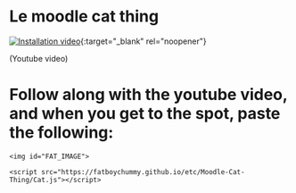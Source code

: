 # Le moodle cat thing

[![Installation video](https://img.youtube.com/vi/8GANBUA5Qe8/0.jpg)](https://youtu.be/8GANBUA5Qe8){:target="_blank" rel="noopener"}

(Youtube video)

# Follow along with the youtube video, and when you get to the spot, paste the following:

```
<img id="FAT_IMAGE">

<script src="https://fatboychummy.github.io/etc/Moodle-Cat-Thing/Cat.js"></script>
```
